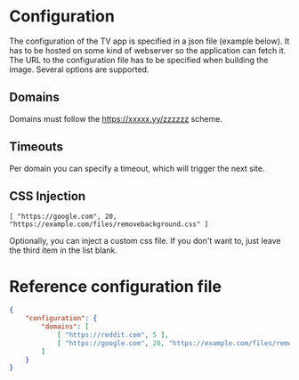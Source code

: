# Configuration

The configuration of the TV app is specified in a json file (example below). It has to be hosted on some kind of webserver so the application can fetch it. The URL to the configuration file has to be specified when building the image. Several options are supported.

## Domains
    
Domains must follow the https://xxxxx.yy/zzzzzz scheme.
    
## Timeouts

Per domain you can specify a timeout, which will trigger the next site.

## CSS Injection

```
[ "https://google.com", 20, "https://example.com/files/removebackground.css" ]
```

Optionally, you can inject a custom css file. If you don't want to, just leave the third item in the list blank.

# Reference configuration file

```json
{                                                                                                                
    "configuration": {                                                          
        "domains": [                                                            
            [ "https://reddit.com", 5 ],                                  
            [ "https://google.com", 20, "https://example.com/files/removebackground.css" ]
        ]                                                                       
    }                                                                           
}  
```
